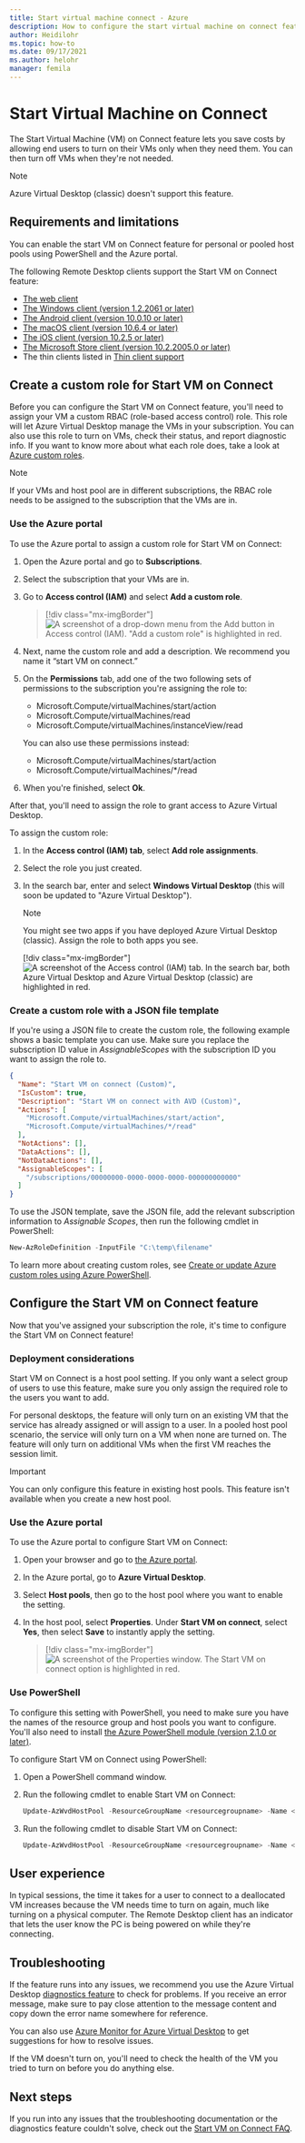 ```yaml
---
title: Start virtual machine connect - Azure
description: How to configure the start virtual machine on connect feature.
author: Heidilohr
ms.topic: how-to
ms.date: 09/17/2021
ms.author: helohr
manager: femila
---
```

# Start Virtual Machine on Connect

The Start Virtual Machine (VM) on Connect feature lets you save costs by allowing end users to turn on their VMs only when they need them. You can then turn off VMs when they're not needed.

>[!NOTE]
>Azure Virtual Desktop (classic) doesn't support this feature.

## Requirements and limitations

You can enable the start VM on Connect feature for personal or pooled host pools using PowerShell and the Azure portal.

The following Remote Desktop clients support the Start VM on Connect feature:

- [The web client](./user-documentation/connect-web.md?toc=/azure/virtual-desktop/toc.json&bc=/azure/virtual-desktop/breadcrumb/toc.json)
- [The Windows client (version 1.2.2061 or later)](./user-documentation/connect-windows-7-10.md?toc=/azure/virtual-desktop/toc.json&bc=/azure/virtual-desktop/breadcrumb/toc.json)
- [The Android client (version 10.0.10 or later)](./user-documentation/connect-android.md?toc=/azure/virtual-desktop/toc.json&bc=/azure/virtual-desktop/breadcrumb/toc.json)
- [The macOS client (version 10.6.4 or later)](./user-documentation/connect-macos.md?toc=/azure/virtual-desktop/toc.json&bc=/azure/virtual-desktop/breadcrumb/toc.json)
- [The iOS client (version 10.2.5 or later)](./user-documentation/connect-ios.md?toc=/azure/virtual-desktop/toc.json&bc=/azure/virtual-desktop/breadcrumb/toc.json)
- [The Microsoft Store client (version 10.2.2005.0 or later)](./user-documentation/connect-microsoft-store.md?toc=/azure/virtual-desktop/toc.json&bc=/azure/virtual-desktop/breadcrumb/toc.json)
- The thin clients listed in [Thin client support](./user-documentation/linux-overview.md?toc=/azure/virtual-desktop/toc.json&bc=/azure/virtual-desktop/breadcrumb/toc.json)

## Create a custom role for Start VM on Connect

Before you can configure the Start VM on Connect feature, you'll need to assign your VM a custom RBAC (role-based access control) role. This role will let Azure Virtual Desktop manage the VMs in your subscription. You can also use this role to turn on VMs, check their status, and report diagnostic info. If you want to know more about what each role does, take a look at [Azure custom roles](../role-based-access-control/custom-roles.md).

>[!NOTE]
>If your VMs and host pool are in different subscriptions, the RBAC role needs to be assigned to the subscription that the VMs are in.

### Use the Azure portal

To use the Azure portal to assign a custom role for Start VM on Connect:

1. Open the Azure portal and go to **Subscriptions**.

2. Select the subscription that your VMs are in.
 
3. Go to **Access control (IAM)** and select **Add a custom role**.

    > [!div class="mx-imgBorder"]
    > ![A screenshot of a drop-down menu from the Add button in Access control (IAM). "Add a custom role" is highlighted in red.](media/add-custom-role.png)

4. Next, name the custom role and add a description. We recommend you name it “start VM on connect.”

5. On the **Permissions** tab, add one of the two following sets of permissions to the subscription you're assigning the role to: 
 
   - Microsoft.Compute/virtualMachines/start/action
   - Microsoft.Compute/virtualMachines/read 
   - Microsoft.Compute/virtualMachines/instanceView/read 

   You can also use these permissions instead:

   - Microsoft.Compute/virtualMachines/start/action
   - Microsoft.Compute/virtualMachines/*/read 

6. When you're finished, select **Ok**.

After that, you'll need to assign the role to grant access to Azure Virtual Desktop.

To assign the custom role:

1. In the **Access control (IAM) tab**, select **Add role assignments**.

2. Select the role you just created.

3. In the search bar, enter and select **Windows Virtual Desktop** (this will soon be updated to "Azure Virtual Desktop").

      >[!NOTE]
      >You might see two apps if you have deployed Azure Virtual Desktop (classic). Assign the role to both apps you see.
      >
      > [!div class="mx-imgBorder"]
      > ![A screenshot of the Access control (IAM) tab. In the search bar, both Azure Virtual Desktop and Azure Virtual Desktop (classic) are highlighted in red.](media/add-role-assignment.png)

### Create a custom role with a JSON file template

If you're using a JSON file to create the custom role, the following example shows a basic template you can use. Make sure you replace the subscription ID value in *AssignableScopes* with the subscription ID you want to assign the role to.

```json
{
  "Name": "Start VM on connect (Custom)",
  "IsCustom": true,
  "Description": "Start VM on connect with AVD (Custom)",
  "Actions": [
    "Microsoft.Compute/virtualMachines/start/action",
    "Microsoft.Compute/virtualMachines/*/read"
  ],
  "NotActions": [],
  "DataActions": [],
  "NotDataActions": [],
  "AssignableScopes": [
    "/subscriptions/00000000-0000-0000-0000-000000000000"
  ]
}
```

To use the JSON template, save the JSON file, add the relevant subscription information to *Assignable Scopes*, then run the following cmdlet in PowerShell:

```powershell
New-AzRoleDefinition -InputFile "C:\temp\filename"
```

To learn more about creating custom roles, see [Create or update Azure custom roles using Azure PowerShell](../role-based-access-control/custom-roles-powershell.md#create-a-custom-role-with-json-template).

## Configure the Start VM on Connect feature

Now that you've assigned your subscription the role, it's time to configure the Start VM on Connect feature!

### Deployment considerations 

Start VM on Connect is a host pool setting. If you only want a select group of users to use this feature, make sure you only assign the required role to the users you want to add.

For personal desktops, the feature will only turn on an existing VM that the service has already assigned or will assign to a user. In a pooled host pool scenario, the service will only turn on a VM when none are turned on. The feature will only turn on additional VMs when the first VM reaches the session limit.

>[!IMPORTANT]
> You can only configure this feature in existing host pools. This feature isn't available when you create a new host pool.

### Use the Azure portal

To use the Azure portal to configure Start VM on Connect:

1. Open your browser and go to [the Azure portal](https://portal.azure.com).

2. In the Azure portal, go to **Azure Virtual Desktop**.

3. Select **Host pools**, then go to the host pool where you want to enable the setting.

4. In the host pool, select **Properties**. Under **Start VM on connect**, select **Yes**, then select **Save** to instantly apply the setting.

    > [!div class="mx-imgBorder"]
    > ![A screenshot of the Properties window. The Start VM on connect option is highlighted in red.](media/properties-start-vm-on-connect.png)

### Use PowerShell

To configure this setting with PowerShell, you need to make sure you have the names of the resource group and host pools you want to configure. You'll also need to install [the Azure PowerShell module (version 2.1.0 or later)](https://www.powershellgallery.com/packages/Az.DesktopVirtualization/2.1.0).

To configure Start VM on Connect using PowerShell:

1. Open a PowerShell command window.

2. Run the following cmdlet to enable Start VM on Connect:

    ```powershell
    Update-AzWvdHostPool -ResourceGroupName <resourcegroupname> -Name <hostpoolname> -StartVMOnConnect:$true
    ```

3. Run the following cmdlet to disable Start VM on Connect:

    ```powershell
    Update-AzWvdHostPool -ResourceGroupName <resourcegroupname> -Name <hostpoolname> -StartVMOnConnect:$false
    ```

## User experience

In typical sessions, the time it takes for a user to connect to a deallocated VM increases because the VM needs time to turn on again, much like turning on a physical computer. The Remote Desktop client has an indicator that lets the user know the PC is being powered on while they're connecting.

## Troubleshooting

If the feature runs into any issues, we recommend you use the Azure Virtual Desktop [diagnostics feature](diagnostics-log-analytics.md) to check for problems. If you receive an error message, make sure to pay close attention to the message content and copy down the error name somewhere for reference.

You can also use [Azure Monitor for Azure Virtual Desktop](azure-monitor.md) to get suggestions for how to resolve issues.

If the VM doesn't turn on, you'll need to check the health of the VM you tried to turn on before you do anything else.

## Next steps

If you run into any issues that the troubleshooting documentation or the diagnostics feature couldn't solve, check out the [Start VM on Connect FAQ](start-virtual-machine-connect-faq.md).
